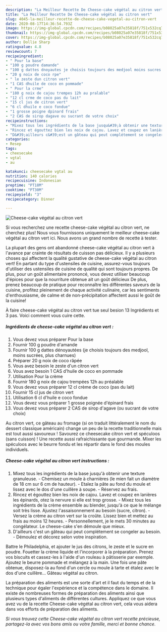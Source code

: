 ```yaml
---
description: "La Meilleur Recette De Cheese-cake végétal au citron vert"
title: "La Meilleur Recette De Cheese-cake végétal au citron vert"
slug: 4045-la-meilleur-recette-de-cheese-cake-vegetal-au-citron-vert
date: 2020-08-17T14:36:54.793Z
image: https://img-global.cpcdn.com/recipes/b08025a07e35818f/751x532cq70/cheese-cake-vegetal-au-citron-vert-photo-principale-de-la-recette.jpg
thumbnail: https://img-global.cpcdn.com/recipes/b08025a07e35818f/751x532cq70/cheese-cake-vegetal-au-citron-vert-photo-principale-de-la-recette.jpg
cover: https://img-global.cpcdn.com/recipes/b08025a07e35818f/751x532cq70/cheese-cake-vegetal-au-citron-vert-photo-principale-de-la-recette.jpg
author: Dollie Sharp
ratingvalue: 4.8
reviewcount: 7
recipeingredient:
- " Pour la base"
- "100 g poudre damande"
- "100 g dattes dnoyautes je choisis toujours des medjool moins sucres plus charnues"
- "20 g noix de coco rpe"
- " le zeste dun citron vert"
- "1 CAS dhuile de coco en pommade"
- " Pour la crme"
- "180 g noix de cajou trempes 12h au pralable"
- "12 cl crme de coco pas du lait"
- "15 cl jus de citron vert"
- "6 cl dhuile e coco fondue"
- "1 grosse poigne dpinard frais"
- "2 CAS de sirop dagave ou sucrant de votre choix"
recipeinstructions:
- "Mixez tous les ingrédients de la base jusqu&#39;à obtenir une texture granuleuse. Chemisez un moule à charnières (le mien fait un diamètre de 18 cm sur 6 cm de hauteur). Etalez la pâte au fond du moule et lissez avec le dos d&#39;une cuillère à soupe. Réservez au frais."
- "Rincez et égouttez bien les noix de cajou. Lavez et coupez en lanières les épinards, otez la nervure si elle est trop grosse. Mixez tous les ingrédients de la crème ensemble au blender, jusqu&#39;à ce que le mélange soit très lisse. Ajustez l&#39;assaisonnement au besoin (sucre, citron). Versez la crème au citron vert sur la croûte. Lissez bien et mettez au frais au moins 12 heures. Personnellement, je le mets 30 minutes au congélateur. Le cheese-cake s&#39;en démoule que mieux."
- "D&#39;ailleurs c&#39;est un gâteau qui peut complétement se congeler au besoin. Démoulez et décorez selon votre inspiration."
categories:
- Resep
tags:
- cheesecake
- vgtal
- au

katakunci: cheesecake vgtal au 
nutrition: 140 calories
recipecuisine: Indonesian
preptime: "PT18M"
cooktime: "PT30M"
recipeyield: "3"
recipecategory: Dinner

---
```



![Cheese-cake végétal au citron vert](https://img-global.cpcdn.com/recipes/b08025a07e35818f/751x532cq70/cheese-cake-vegetal-au-citron-vert-photo-principale-de-la-recette.jpg)

Si vous recherchez une recette cheese-cake végétal au citron vert, ne cherchez plus! Nous vous fournissons uniquement le meilleur cheese-cake végétal au citron vert ici. Nous avons un grand nombre de recette à tester.

La plupart des gens ont abandonné cheese-cake végétal au citron vert à l'avance par crainte de résultats de cuisson pas délicieux. Il y a plusieurs choses qui affectent la qualité gustative de cheese-cake végétal au citron vert! En partant du type d'ustensiles de cuisine, assurez-vous toujours d'utiliser des ustensiles de cuisine de qualité qui sont toujours propres. De plus, pour un goût alimentaire prononcé, vous devez utiliser beaucoup d'épices pour que la nourriture obtenue ait un goût délicieux De plus, prenez beaucoup de pratique pour reconnaître les différentes saveurs de la cuisine, profitez pleinement de chaque activité culinaire, car les sentiments d'enthousiasme, de calme et de non-précipitation affectent aussi le goût de la cuisine!

<!--inarticleads1-->

À faire cheese-cake végétal au citron vert tue seul besion 13 Ingrédients et 3 pas. Voici comment vous cuire cette.

##### Ingrédients de cheese-cake végétal au citron vert :

1. Vous devez vous préparer  Pour la base
1. Fournir 100 g poudre d&#39;amande
1. Fournir 100 g dattes dénoyautées (je choisis toujours des medjool, moins sucrées, plus charnues)
1. Préparer 20 g noix de coco râpée
1. Vous avez besoin  le zeste d&#39;un citron vert
1. Vous avez besoin 1 CAS d&#39;huile de coco en pommade
1. Utilisation  Pour la crème
1. Fournir 180 g noix de cajou trempées 12h au préalable
1. Vous devez vous préparer 12 cl crème de coco (pas du lait)
1. Fournir 15 cl jus de citron vert
1. Utilisation 6 cl d&#39;huile e coco fondue
1. Vous devez vous préparer 1 grosse poignée d&#39;épinard frais
1. Vous devez vous préparer 2 CAS de sirop d&#39;agave (ou sucrant de votre choix)


Au citron vert, ce gâteau au fromage (si on traduit littéralement le nom du dessert classique américain) change un peu de la recette traditionnelle mais est tout aussi savoureux ! Savourez ce cheesecake citron vert et spéculoos (sans cuisson) ! Une recette aussi rafraichissante que gourmande. Mixer les spéculoos avec le beurre fondu et les répartir dans le fond des moules individuels. 

<!--inarticleads2-->

##### Cheese-cake végétal au citron vert instructions :

1. Mixez tous les ingrédients de la base jusqu&#39;à obtenir une texture granuleuse. - Chemisez un moule à charnières (le mien fait un diamètre de 18 cm sur 6 cm de hauteur). - Etalez la pâte au fond du moule et lissez avec le dos d&#39;une cuillère à soupe. - Réservez au frais.
1. Rincez et égouttez bien les noix de cajou. Lavez et coupez en lanières les épinards, otez la nervure si elle est trop grosse. - Mixez tous les ingrédients de la crème ensemble au blender, jusqu&#39;à ce que le mélange soit très lisse. Ajustez l&#39;assaisonnement au besoin (sucre, citron). - Versez la crème au citron vert sur la croûte. Lissez bien et mettez au frais au moins 12 heures. - Personnellement, je le mets 30 minutes au congélateur. Le cheese-cake s&#39;en démoule que mieux.
1. D&#39;ailleurs c&#39;est un gâteau qui peut complétement se congeler au besoin. - Démoulez et décorez selon votre inspiration.


Battre le Philadelphia, et ajouter le jus des citrons, le zeste et le sucre en poudre. Fouetter la crème liquide et l&#39;incorporer à la préparation. Prenez vos biscuits et cassez-les à l&#39;aide d&#39;un rouleau à pâtisserie par exemple. Ajoutez le beurre pommade et mélangez à la main. Une fois une pâte obtenue, disposez-la au fond d&#39;un cercle ou moule à tarte et étalez avec le dos d&#39;une cuillère… Gâteau végétal au citron. 

<!--inarticleads1-->

<p>
La préparation des aliments est une sorte d'art et il faut du temps et de la technique pour égaler l'expérience et la compétence dans le domaine. Il existe de nombreuses formes de préparation des aliments ainsi que plusieurs types d'aliments de différentes cultures. Appliquez ce que vous avez vu de la recette Cheese-cake végétal au citron vert, cela vous aidera dans vos efforts de préparation des aliments.
</p>

<p>
<i>Si vous trouvez cette Cheese-cake végétal au citron vert recette précieuse, partagez-la avec vos bons amis ou votre famille, merci et bonne chance.</i>
</p>
